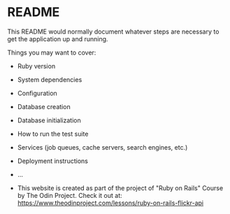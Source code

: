 # README

This README would normally document whatever steps are necessary to get the
application up and running.

Things you may want to cover:

* Ruby version

* System dependencies

* Configuration

* Database creation

* Database initialization

* How to run the test suite

* Services (job queues, cache servers, search engines, etc.)

* Deployment instructions

* ...
* This website is created as part of the project of "Ruby on Rails" Course by The Odin Project. Check it out at: https://www.theodinproject.com/lessons/ruby-on-rails-flickr-api
